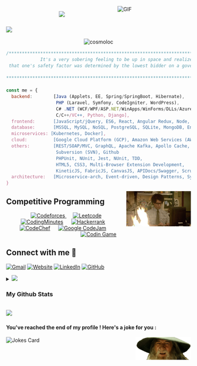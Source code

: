 <!--
**cosmoloc/cosmoloc** is a ✨ _special_ ✨ repository because its `README.md` (this file) appears on your GitHub profile.

## Intro
- 🔭 I’m currently working on ...
- 🌱 I’m currently learning ...
- 👯 I’m looking to collaborate on ...
- 🤔 I’m looking for help with ...
- 💬 Ask me about ...
- 📫 How to reach me: ...
- 😄 Pronouns: ...
- ⚡ Fun fact: ...
-->
<!--h3 align="center">
  Hi I'm Sanchi Varma
  <img src="https://media.giphy.com/media/hvRJCLFzcasrR4ia7z/giphy.gif" width="28">
</h3-->
<img align="right" alt="GIF" style="width: 200px;max-width: 100%;float: right;" src="https://miro.medium.com/max/1600/0*K2WLMTExLyida7OR.gif"/>

<p align="center">
  <a href="https://github.com/cosmoloc/readme-typing-svg"><img src="https://readme-typing-svg.herokuapp.com/?&multiline=true&lines=Hi+I'm+Sanchi+Varma+%F0%9F%91%8B;I'm+a+Full+Stack+Software+Engineer&font=Fira%20Code&center=true&color=0C9622&vCenter=true&size=15" style="max-width: 100%;height: 65px;"></a>
</p>

<!-- p align="center">
  <a href="https://github.com/DenverCoder1/readme-typing-svg"><img src="https://readme-typing-svg.herokuapp.com/?lines=I+am+Sanchi+Varma;Full+Stack+Software+Engineer;&center=true&width=500&height=50"></a>
</p -->


<!-- I'm  [![Linkedin: sanchi-varma](https://img.shields.io/badge/-Sanchi_Varma-blue?style=flat-square&logo=Linkedin&logoColor=white&link=https://www.linkedin.com/in/sanchi-varma/)](https://www.linkedin.com/in/sanchi-varma/)
Full Stack Software Development Enginner @ Wayfair -->
### 

<img src="https://user-images.githubusercontent.com/73097560/115834477-dbab4500-a447-11eb-908a-139a6edaec5c.gif">
<p align="center"> 
	<img src="https://komarev.com/ghpvc/?username=cosmoloc&label=Profile%20views&color=0e75b6&style=plastic" alt="cosmoloc" /> 
</p>

```javascript
/****************************************************************************************
             It's a very sobering feeling to be up in space and realize 
 that one's safety factor was determined by the lowest bidder on a government contract.
                                                                        - Alan Shephard
*****************************************************************************************/

const me = {
  backend:        [Java (Applets, EE, Spring/SpringBoot, Hibernate),
                   PHP (Laravel, Symfony, CodeIgniter, WordPress),
                   C# .NET (WCF/WPF/ASP.NET/WinApps/WinForms/DLLs/Azure/Crystal Reports), 
                   C/C++/VC++, Python, Django],
  frontend:       [JavaScript/jQuery, ES6, React, Angular Redux, Node, Nginx],
  database:       [MSSQL, MySQL, NoSQL, PostgreSQL, SQLite, MongoDB, Entity Framework, LINQ, Laravel-Eloquent],
  microservices: [Kubernetes, Docker],
  cloud:          [Google Cloud Platform (GCP), Amazon Web Services (AWS), IIS Server],
  others:         [REST/SOAP/MVC, GraphQL, Apache Kafka, Apollo Cache,
                   Subversion (SVN), Github
                   PHPUnit, NUnit, Jest, NUnit, TDD,
                   HTML5, CSS3, Multi-Browser Extension Development,
                   KineticJS, FabricJS, CanvasJS, APIDocs/Swagger, Scrum, Agile Methodology], 
  architecture:   [Microservice-arch, Event-driven, Design Patterns, System Design]
}
```
<!-- ## 👀 My Competitive Programming Profiles

<p align="center">
  <a href="https://codeforces.com/profile/7oSkaaa"><img src="https://img.icons8.com/external-tal-revivo-shadow-tal-revivo/50/000000/external-codeforces-programming-competitions-and-contests-programming-community-logo-shadow-tal-revivo.png" alt="Code Forces"/></a>
	<a href="https://leetcode.com/7oSkaa/"><img src="https://img.icons8.com/external-tal-revivo-shadow-tal-revivo/50/000000/external-level-up-your-coding-skills-and-quickly-land-a-job-logo-shadow-tal-revivo.png" alt="LeetCode"/></a>
	<a href="https://atcoder.jp/users/ahmed_7oSkaa"><img src="https://i.ibb.co/Q9WSjDB/logo.png" alt="AtCoder"/></a>
	<a href="https://www.codechef.com/users/ahmed_7oskaa"><img src="https://img.icons8.com/color/50/000000/codechef.png" alt="Code Chef"/></a>
	<a href="https://icpc.global/ICPCID/IW0X0CTD0ZV9"><img src="https://i.ibb.co/6J0r7rW/Daco-5610880.png" alt="ICPC Global"/></a>     
	<a href="https://www.codingame.com/profile/e5e56c7585fda3b457056b85180a4d636850344" ><img src="https://i.ibb.co/1MRppTC/codingame-1.png" alt="Codingame" width="100" height="50">
</p> -->

<img  align="right" style="max-width: 100%;display: block;width: 35%;margin: auto;float: right;" src="Images/itcrowd.gif"/>

## Competitive Programming
<p align="center">
  &emsp;
    <a href="#"><img alt = "Codeforces" src="https://img.shields.io/badge/codeforces%20-%231F8ACB.svg?style=plastic&logo=codeforces&logoColor=white" />
	</a>	
  &emsp;
    <a href="#"><img alt = "Leetcode" src="https://img.shields.io/badge/leetcode%20-%23FFA116.svg?style=plastic&logo=leetcode&logoColor=black" /></a>
  &emsp;
    <a href="#"><img alt = "CodingMinutes" src="https://img.shields.io/badge/-codingminutes-orange?style=plastic&logo=codingminutes&logoColor=black" /></a>
  &emsp;
    <a href="#"><img alt = "Hackerrank" src="https://img.shields.io/badge/hackerrank-%232EC866.svg?style=plastic&logo=hackerrank&logoColor=white" /></a>
  &emsp;
    <a href="#"><img alt = "CodeChef" src="https://img.shields.io/badge/codechef-%235B4638.svg?style=plastic&logo=codechef&logoColor=white" /></a>
  &emsp;
    <a href="#"><img alt = "Google CodeJam" src="https://img.shields.io/badge/google-%234285F4.svg?style=plastic&logo=google&logoColor=white" /></a>
  &emsp;
    <a href="#"><img alt = "Codin Game" src="https://img.shields.io/badge/codingame-%23F2BB13.svg?&style=plastic&logo=codingame&logoColor=black" /></a>
</p>

## Connect with me 📩
<p align="left">
  <a href="mailto:emailsanchi@gmail.com"><img img src="https://img.shields.io/badge/gmail-%23EA4335.svg?style=plastic&logo=gmail&logoColor=white" alt="Gmail"/></a>
  <a href="https://sanchivarma.com"><img src="https://img.shields.io/badge/website-%23.svg" alt="Website"/></a>
  <a href="https://www.linkedin.com/in/sanchi-varma/"><img src="https://img.shields.io/badge/linkedin-%230A66C2.svg?style=plastic&logo=linkedin&logoColor=white" alt="LinkedIn"/></a>
  <a href="https://github.com/cosmoloc"><img src="https://img.shields.io/badge/github-%23181717.svg?style=plastic&logo=github&logoColor=white" alt="GitHub"/></a>
</p>

<details>
<summary>
	<img src="https://media.giphy.com/media/iY8CRBdQXODJSCERIr/giphy.gif" width="30px">
	<h3> My Github Stats </h3>
</summary>
	
<!-- ![Cosmoloc's github stats](https://github-readme-stats.vercel.app/api?username=cosmoloc&show_icons=true&theme=dark)
<img src="https://github-readme-streak-stats.herokuapp.com/?user=cosmoloc&theme=tokyonight" alt="mystreak"/><br/>
![Cosmoloc's Top Langs](https://github-readme-stats.vercel.app/api/top-langs/?username=cosmoloc&theme=dark&layout=compact) -->

<!-- Projects I am currently working on
<summary>
  Projects I am currently working on
</summary>
  
<br />
[![ReadMe Card](https://github-readme-stats.vercel.app/api/pin/?username=cosmoloc&repo=TEST-Repo)](https://github.com/cosmoloc/TEstJava)>
<br />
</details>
End of projects I'm Working On -->

<img src="https://github-readme-stats.vercel.app/api?username=cosmoloc&show_icons=true&theme=gotham"/><img src="https://github-readme-streak-stats.herokuapp.com/?user=cosmoloc&theme=gotham" alt="mystreak"/><img src="https://raw.githubusercontent.com/cosmoloc/cosmoloc-summary-cards/master/profile-summary-card-output/nord_dark/0-profile-details.svg"/>
<img src="https://raw.githubusercontent.com/cosmoloc/cosmoloc-summary-cards/master/profile-summary-card-output/nord_dark/1-repos-per-language.svg"/><img src="https://raw.githubusercontent.com/cosmoloc/cosmoloc-summary-cards/master/profile-summary-card-output/nord_dark/2-most-commit-language.svg"/>
<img src="https://raw.githubusercontent.com/cosmoloc/cosmoloc-summary-cards/master/profile-summary-card-output/nord_dark/3-stats.svg"/><img src="https://raw.githubusercontent.com/cosmoloc/cosmoloc-summary-cards/master/profile-summary-card-output/nord_dark/4-productive-time.svg"/>
<!-- 
[![](https://raw.githubusercontent.com/cosmoloc/cosmoloc-summary-cards/master/profile-summary-card-output/nord_dark/0-profile-details.svg)](https://github.com/vn7n24fzkq/github-profile-summary-cards)
[![](https://raw.githubusercontent.com/cosmoloc/cosmoloc-summary-cards/master/profile-summary-card-output/nord_dark/1-repos-per-language.svg)](https://github.com/vn7n24fzkq/github-profile-summary-cards) [![](https://raw.githubusercontent.com/cosmoloc/cosmoloc-summary-cards/master/profile-summary-card-output/nord_dark/2-most-commit-language.svg)](https://github.com/vn7n24fzkq/github-profile-summary-cards)
[![](https://raw.githubusercontent.com/cosmoloc/cosmoloc-summary-cards/master/profile-summary-card-output/nord_dark/3-stats.svg)](https://github.com/vn7n24fzkq/github-profile-summary-cards) [![](https://raw.githubusercontent.com/cosmoloc/cosmoloc-summary-cards/master/profile-summary-card-output/nord_dark/4-productive-time.svg)](https://github.com/vn7n24fzkq/github-profile-summary-cards)
-->

</details>
<!-- details>
<summary>
	<h4>Achievements</h4>
</summary>
<a href="https://github.com/ryo-ma/github-profile-trophy">
    <img alt="github trophies" src="https://github-profile-trophy.vercel.app/?username=cosmoloc&theme=darkhub&no-frame=true&column=7">
</a>
</details -->
<br/>


<!-- [![My github activity graph](https://activity-graph.herokuapp.com/graph?username=cosmoloc&theme=react-dark)](https://github.com/ashutosh00710/github-readme-activity-graph) -->

<img src="https://activity-graph.herokuapp.com/graph?username=cosmoloc&theme=react-dark"/>

<!-- ## :trophy: Git profile Trophies

<p align="center"> <a href="https://github.com/ryo-ma/github-profile-trophy"><img src="https://github-profile-trophy.vercel.app/?username=cosmoloc&layout=compact&theme=algolia" alt="cosmoloc" /></a> </p>

<a href="https://www.youtube.com/watch?v=dQw4w9WgXcQ"><img src="https://user-images.githubusercontent.com/73097560/115834477-dbab4500-a447-11eb-908a-139a6edaec5c.gif"></a> -->

<br/>
<h4> You've reached the end of my profile ! Here's a joke for you : </h4>
<img  align="right" style="width: 30%;max-width: 100%;-webkit-transform: scaleX(-1); transform: scaleX(-1);" src="Images/gandalf_laugh.gif"/>
<img align="left" src="https://readme-jokes.vercel.app/api" alt="Jokes Card" />


